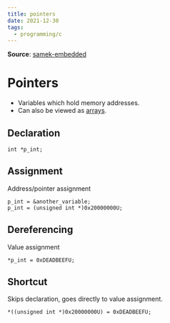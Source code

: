 ```yaml
---
title: pointers
date: 2021-12-30
tags:
  - programming/c
---
```


**Source**: [samek-embedded](bibliography/samek-embedded.md)

# Pointers
* Variables which hold memory addresses.
* Can also be viewed as [arrays](embedded/arrays-in-c.md).

## Declaration
```
int *p_int;
```

## Assignment
Address/pointer assignment
```
p_int = &another_variable;
p_int = (unsigned int *)0x20000000U;
```

## Dereferencing
Value assignment
```
*p_int = 0xDEADBEEFU;
```

## Shortcut
Skips declaration, goes directly to value assignment.
```
*((unsigned int *)0x20000000U) = 0xDEADBEEFU;
```
